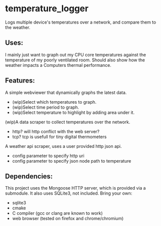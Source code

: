 # temperature_logger
Logs multiple device's temperatures over a network, and compare them to the weather.

## Uses:
I mainly just want to graph out my CPU core temperatures against the temperature of my
poorly ventilated room. Should also show how the weather impacts a Computers thermal performance.

## Features:
A simple webviewer that dynamically graphs the latest data.
-   (wip)Select which temperatures to graph.
-   (wip)Select time period to graph.
-   (wip)Select temperature to highlight by adding area under it.

(wip)A data scraper to collect temperatures over the network.
-   http? will http conflict with the web server?
-   tcp? tcp is usefull for tiny digital thermometers

A weather api scraper, uses a user provided http json api.
-   config parameter to specify http uri
-   config parameter to specify json node path to temperature

## Dependencies:
This project uses the Mongoose HTTP server, which is provided via a submodule.
It also uses SQLite3, not included.
Bring your own:
-   sqlite3
-   cmake
-   C compiler (gcc or clang are known to work)
-   web browser (tested on firefox and chrome/chromium)
